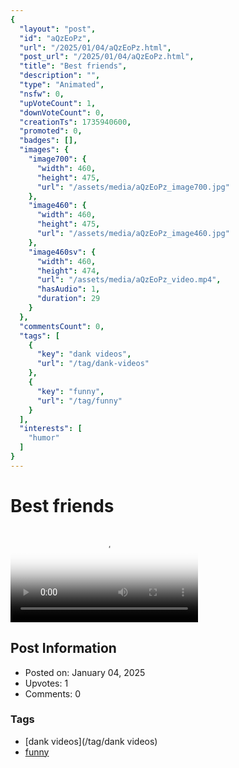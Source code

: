 ```yaml
---
{
  "layout": "post",
  "id": "aQzEoPz",
  "url": "/2025/01/04/aQzEoPz.html",
  "post_url": "/2025/01/04/aQzEoPz.html",
  "title": "Best friends",
  "description": "",
  "type": "Animated",
  "nsfw": 0,
  "upVoteCount": 1,
  "downVoteCount": 0,
  "creationTs": 1735940600,
  "promoted": 0,
  "badges": [],
  "images": {
    "image700": {
      "width": 460,
      "height": 475,
      "url": "/assets/media/aQzEoPz_image700.jpg"
    },
    "image460": {
      "width": 460,
      "height": 475,
      "url": "/assets/media/aQzEoPz_image460.jpg"
    },
    "image460sv": {
      "width": 460,
      "height": 474,
      "url": "/assets/media/aQzEoPz_video.mp4",
      "hasAudio": 1,
      "duration": 29
    }
  },
  "commentsCount": 0,
  "tags": [
    {
      "key": "dank videos",
      "url": "/tag/dank-videos"
    },
    {
      "key": "funny",
      "url": "/tag/funny"
    }
  ],
  "interests": [
    "humor"
  ]
}
---
```


# Best friends

<video controls playsinline loop poster="/assets/media/aQzEoPz_image460.jpg">
  <source src="/assets/media/aQzEoPz_video.mp4" type="video/mp4">
  Your browser does not support the video tag.
</video>

## Post Information

- Posted on: January 04, 2025
- Upvotes: 1
- Comments: 0

### Tags

- [dank videos](/tag/dank videos)
- [funny](/tag/funny)
